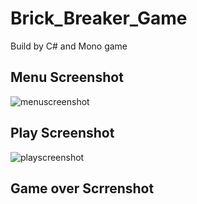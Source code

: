 # Brick_Breaker_Game
Build by C# and Mono game

## Menu Screenshot
![menuscreenshot](https://user-images.githubusercontent.com/33697081/53497262-d02f7f80-3a71-11e9-8667-6455066673a6.PNG)

## Play Screenshot
![playscreenshot](https://user-images.githubusercontent.com/33697081/53497357-fb19d380-3a71-11e9-9d1e-60ba1332539d.PNG)

## Game over Scrrenshot
